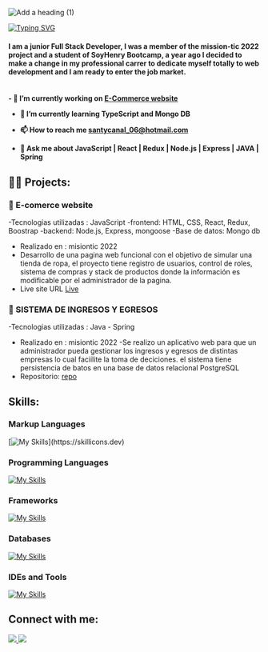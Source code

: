 ![Add a heading (1)](https://user-images.githubusercontent.com/109535432/204095015-7be0d5f8-bef0-44d2-8b43-008e3426396c.png)

[![Typing SVG](https://readme-typing-svg.herokuapp.com?font=Cascadia+Code&size=24&pause=1000&color=F7F7F7&width=435&lines=Hi%F0%9F%99%8B%E2%80%8D%E2%99%82%EF%B8%8F%2CI'm+Santiago+Canal)](https://git.io/typing-svg)
<br/>
<h4> I am a junior Full Stack Developer, I was a member of the mission-tic 2022 project and a student of SoyHenry Bootcamp, a year ago I decided to make a change in my professional carrer to dedicate myself totally to web development and I am ready to enter the job market.<h4/>
<br/>
- 🔭 I’m currently working on <a href="https://scch94.github.io/frontend.devgroup/"><span>E-Commerce website<span/><a/>

- 🌱 I’m currently learning **TypeScript and Mongo DB**

- 📫 How to reach me **santycanal_06@hotmail.com**
  
- 💬 Ask me about **JavaScript | React | Redux | Node.js | Express | JAVA | Spring**
  


## 👨‍💻 Projects:
### 📝 E-comerce website
-Tecnologias utilizadas : JavaScript
 -frontend: HTML, CSS, React, Redux, Boostrap 
 -backend: Node.js, Express, mongoose
  -Base de datos: Mongo db
<br/>
- Realizado en : misiontic 2022 
- Desarrollo de una pagina web funcional con el objetivo de simular una tienda de ropa, el proyecto tiene registro de usuarios, control de roles, sistema de compras y stack de productos donde la información es modificable por el administrador de la pagina. 
  <br/>
- Live site URL [Live](https://e-commerce-ten-swart-18.vercel.app/)

### 📝 SISTEMA DE INGRESOS Y EGRESOS
-Tecnologias utilizadas : Java - Spring
- Realizado en : misiontic 2022 
-Se realizo un aplicativo web para que un administrador pueda gestionar los
ingresos y egresos de distintas empresas lo cual faciilite la toma de deciciones. el sistema tiene persistencia de batos en una base de datos relacional PostgreSQL
- Repositorio: [repo](https://github.com/SpeedCodeCol/proyecto)

  
## Skills:

### Markup Languages
[![My Skills](https://skillicons.dev/icons?i=html,css,bootstrap,)](https://skillicons.dev)

### Programming Languages
[![My Skills](https://skillicons.dev/icons?i=javascript,java,py)](https://skillicons.dev)

### Frameworks
[![My Skills](https://skillicons.dev/icons?i=nodejs,express,react,redux,spring)](https://skillicons.dev)

### Databases
[![My Skills](https://skillicons.dev/icons?i=mysql,mongodb)](https://skillicons.dev)

### IDEs and Tools
[![My Skills](https://skillicons.dev/icons?i=git,github,vscode)](https://skillicons.dev)
## Connect with me:
<p align="left">
  <a href="https://github.com/scch94">
    <img src="https://skillicons.dev/icons?i=github" />
  </a>
  <a href="http://www.linkedin.com/in/scch94">
    <img src="https://skillicons.dev/icons?i=linkedin" />
  </a>
</p>

